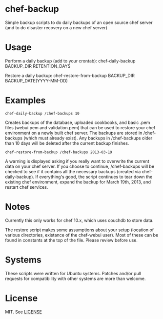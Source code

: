 chef-backup
===========

Simple backup scripts to do daily backups of an open source chef server (and to do disaster recovery on a new chef server)

Usage
=====

Perform a daily backup (add to your crontab):
	chef-daily-backup BACKUP_DIR RETENTION_DAYS

Restore a daily backup:
	chef-restore-from-backup BACKUP_DIR BACKUP_DATE(YYYY-MM-DD)

Examples
========

	chef-daily-backup /chef-backups 10

Creates backups of the database, uploaded cookbooks, and basic .pem files (webui.pem and validation.pem) that can be used to restore your chef environment on a newly built chef server. The backups are stored in /chef-backups (which must already exist). Any backups in /chef-backups older than 10 days will be deleted after the current backup finishes.

	chef-restore-from-backup /chef-backups 2013-03-19

A warning is displayed asking if you really want to overwrite the current data on your chef server. If you choose to continue, /chef-backups will be checked to see if it contains all the necessary backups (created via chef-daily-backup). If everything's good, the script continues to tear down the existing chef environment, expand the backup for March 19th, 2013, and restart chef services.

Notes
=====

Currently this only works for chef 10.x, which uses couchdb to store data.

The restore script makes some assumptions about your setup (location of various directories, existance of the chef-webui user). Most of these can be found in constants at the top of the file. Please review before use.

Systems
=======

These scripts were written for Ubuntu systems. Patches and/or pull requests for compatibility with other systems are more than welcome.

License
=======

MIT. See [LICENSE](LICENSE)